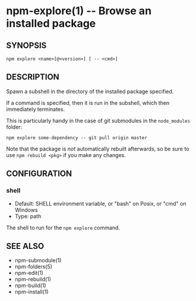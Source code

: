 npm-explore(1) -- Browse an installed package
=============================================

## SYNOPSIS

    npm explore <name>[@<version>] [ -- <cmd>]

## DESCRIPTION

Spawn a subshell in the directory of the installed package specified.

If a command is specified, then it is run in the subshell, which then
immediately terminates.

This is particularly handy in the case of git submodules in the
`node_modules` folder:

    npm explore some-dependency -- git pull origin master

Note that the package is *not* automatically rebuilt afterwards, so be
sure to use `npm rebuild <pkg>` if you make any changes.

## CONFIGURATION

### shell

* Default: SHELL environment variable, or "bash" on Posix, or "cmd" on
  Windows
* Type: path

The shell to run for the `npm explore` command.

## SEE ALSO

* npm-submodule(1)
* npm-folders(5)
* npm-edit(1)
* npm-rebuild(1)
* npm-build(1)
* npm-install(1)
